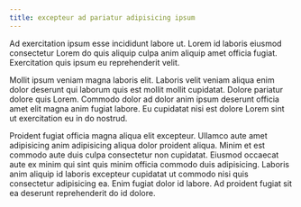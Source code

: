 ```yaml
---
title: excepteur ad pariatur adipisicing ipsum
---
```


Ad exercitation ipsum esse incididunt labore ut. Lorem id laboris eiusmod consectetur Lorem do quis aliquip culpa anim aliquip amet officia fugiat. Exercitation quis ipsum eu reprehenderit velit.

Mollit ipsum veniam magna laboris elit. Laboris velit veniam aliqua enim dolor deserunt qui laborum quis est mollit mollit cupidatat. Dolore pariatur dolore quis Lorem. Commodo dolor ad dolor anim ipsum deserunt officia amet elit magna anim fugiat labore. Eu cupidatat nisi est dolore Lorem sint ut exercitation eu in do nostrud.

Proident fugiat officia magna aliqua elit excepteur. Ullamco aute amet adipisicing anim adipisicing aliqua dolor proident aliqua. Minim et est commodo aute duis culpa consectetur non cupidatat. Eiusmod occaecat aute ex minim qui sint quis minim officia commodo duis adipisicing. Laboris anim aliquip id laboris excepteur cupidatat ut commodo nisi quis consectetur adipisicing ea. Enim fugiat dolor id labore. Ad proident fugiat sit ea deserunt reprehenderit do id dolore.